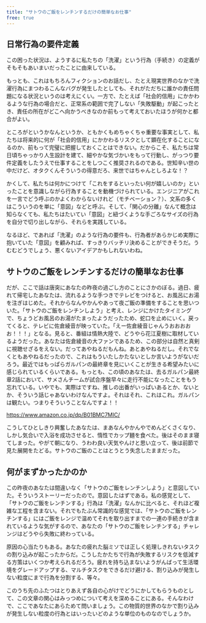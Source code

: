 ```yaml
---
title: "サトウのご飯をレンチンするだけの簡単なお仕事"
free: true
---
```


## 日常行為の要件定義

この困った状況は、ようするに私たちの「洗濯」という行為（手続き）の定義がそもそもあいまいだったことに由来している。

もっとも、これはもちろんフィクションのお話だし、たとえ現実世界のなかで洗濯行為にまつわるこんなバグが発生したとしても、それがただちに誰かの責任問題になる状況というのは考えにくい。一方で、たとえば「社会的信用」にかかわるような行為の場合だと、正常系の範囲で完了しない「失敗駆動」が起こったとき、責任の所在がどこへ向かうべきなのか前もって考えておいたほうが何かと都合がよい。

ところがというかなんというか、ともかくもめちゃくちゃ重要な事実として、私たちは将来的に何が「社会的信用」にかかわるリスクとして顕在化することになるのか、前もって完璧に把握しておくことはできない。だからこそ、私たちは常日頃ちゃっかり人生設計を建て、細やかな気づかいをもって行動し、がっつり要件定義をしたうえで仕事することをしつこく推奨されるのである。世知辛い世の中だけど、オタクくんそういうの得意だろ、来世ではちゃんとしろよな！？

かくして、私たちは何かにつけて「これをするといったい何が嬉しいのか」といったことを意識しながら行為することを動機づけられている。エンジニアがこれを一言でどう呼ぶのかよくわからないけれど（モチベーション？）、文系の多くはこういうのを単に「意図」などと呼ぶ。そして、「関心の分離」なんて概念は知らなくても、私たちはたいてい「意図」と紐づくような手ごろなサイズの行為を自分で切り出しながら、それらを実践している。

なるほど、であれば「洗濯」のような行為の要件も、行為者があらかじめ実際に抱いていた「意図」を顧みれば、すっきりバッチリ決めることができそうだ。うむむどうでしょう、悪くないアイデアかもしれないわね。

## サトウのご飯をレンチンするだけの簡単なお仕事

だが、ここで話は唐突にあなたの昨夜の過ごし方のことにさかのぼる。過日、疲れて帰宅したあなたは、流れるような手つきでテレビをつけると、お風呂にお湯を注ぎはじめた。それからなんやかんやあって夜ご飯の準備をすることを思いついた。「サトウのご飯をレンチンしよう」と考え、レンジにかけたタイミングで、ちょうどお風呂のお湯がたまったようだったため、蛇口を止めにいく。戻ってくると、テレビに佐倉綾音が映っていた。「えー佐倉綾音じゃんうおおおおお！！！」となる。見ると、番組は情熱大陸で、どうやら花江夏樹に取材しているようだった。あなたは佐倉綾音の大ファンであるため、この部分は自然と真剣に視聴せざるをえない。だってあやねるだもんね。あとあやねるだし。それでなくともあやねるだったので、これはもういたしかたないとしか言いようがないだろう。最近ではもっぱらガルパンの最終章を見にいくことが生きる希望みたいに感じられているくらいである。もっとも、この頃のあなたは、去るガルパン最終章2話において、サメさんチームが試合序盤早々に走行不能になったことをもう忘れている。いやでも、実際はですね、推しの出番がいっぱいあるとか、ないとか、そういう話じゃあないわけなんですよ。それはそれ、これはこれ。ガルパンは観たい。つまりそういうことなんですよ！！

<!-- Amazon リンク -->

https://www.amazon.co.jp/dp/B01BMC7MIC/

こうしてひとしきり興奮したあなたは、まあなんやかんやでめんどくさくなり、しかし気合いで入浴を成功させると、惰性でカップ麺を食べた。後はそのまま寝てしまった。やがて朝になり、うわわ良い天気やんけと思い立って、後は前節で見た展開をたどる。サトウのご飯のことはとうとう失念したままだった。

## 何がまずかったかのか

この昨夜のあなたは間違いなく「サトウのご飯をレンチンしよう」と意図していた。そういうストーリーだったので。意図したはずである。私の感覚として、「サトウのご飯をレンチンする」行為は「洗濯」なんかに比べると、それほど複雑な工程を含まない。それでもたぶん常識的な感覚では、「サトウのご飯をレンチンする」にはご飯をレンジで温めてそれを取り出すまでの一連の手続きが含まれているような気がするので、あなたの「サトウのご飯をレンチンする」チャレンジはどうやら失敗に終わっている。

原因の心当たりもある。あなたの疲れた脳ミソでは正しく処理しきれないタスクの割り込みが起こったからだ。こうしたかたちで行為が失敗するリスクを低減する方策はいくつか考えられるだろう。疲れを持ち込まないようがんばって生活環境をグレードアップする、マルチタスクをできるだけ避ける、割り込みが発生しない粒度にまで行為を分割する、等々。

このうち先のふたつはとりあえず各自の心がけでどうにかしてもらうものとして、この文章の関心はみっつめについて考えを深めることにある。そんなわけで、ここであなたにあらためて問いましょう。この物質的世界のなかで割り込みが発生しない粒度の行為とはいったいどのような単位のものなのでしょうか。


